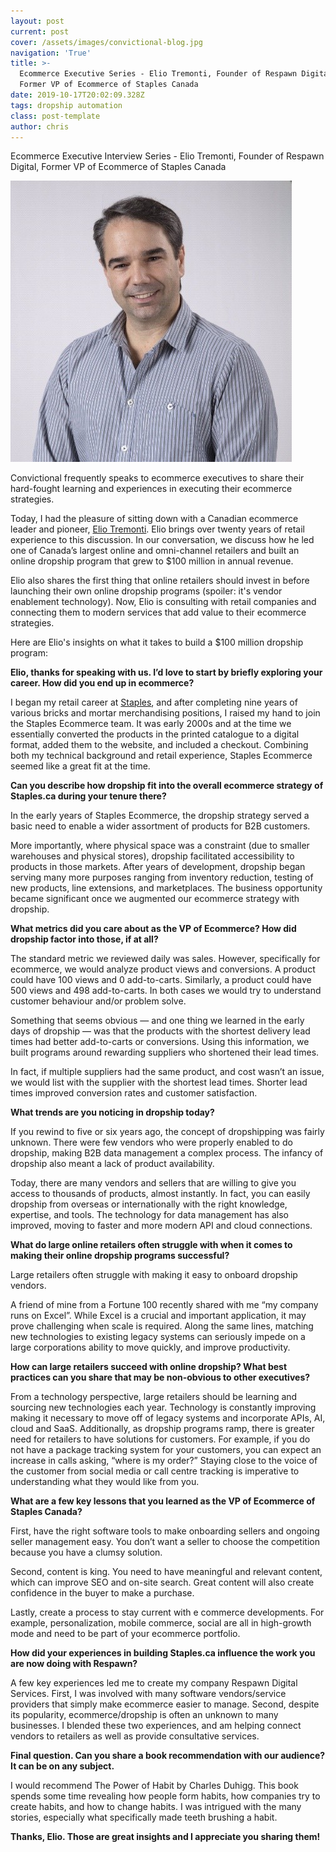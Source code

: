 ```yaml
---
layout: post
current: post
cover: /assets/images/convictional-blog.jpg
navigation: 'True'
title: >-
  Ecommerce Executive Series - Elio Tremonti, Founder of Respawn Digital &
  Former VP of Ecommerce of Staples Canada
date: 2019-10-17T20:02:09.328Z
tags: dropship automation
class: post-template
author: chris
---
```

Ecommerce Executive Interview Series - Elio Tremonti, Founder of Respawn Digital, Former VP of Ecommerce of Staples Canada

![Elio Tremonti - Convictional](/assets/images/elio-headshot.jpeg)

Convictional frequently speaks to ecommerce executives to share their hard-fought learning and experiences in executing their ecommerce strategies. 

Today, I had the pleasure of sitting down with a Canadian ecommerce leader and pioneer, [Elio Tremonti](https://www.linkedin.com/in/elio-tremonti-6a910916/). Elio brings over twenty years of retail experience to this discussion. In our conversation, we discuss how he led one of Canada’s largest online and omni-channel retailers and built an online dropship program that grew to $100 million in annual revenue. 

Elio also shares the first thing that online retailers should invest in before launching their own online dropship programs (spoiler: it's vendor enablement technology). Now, Elio is consulting with retail companies and connecting them to modern services that add value to their ecommerce strategies. 

Here are Elio's insights on what it takes to build a $100 million dropship program:

**Elio, thanks for speaking with us. I’d love to start by briefly exploring your career. How did you end up in ecommerce?**

I began my retail career at [Staples](https://www.staples.ca/), and after completing nine years of various bricks and mortar merchandising positions, I raised my hand to join the Staples Ecommerce team. It was early 2000s and at the time we essentially converted the products in the printed catalogue to a digital format, added them to the website, and included a checkout. Combining both my technical background and retail experience, Staples Ecommerce seemed like a great fit at the time.

**Can you describe how dropship fit into the overall ecommerce strategy of Staples.ca during your tenure there?**

In the early years of Staples Ecommerce, the dropship strategy served a basic need to enable a wider assortment of products for B2B customers. 

More importantly, where physical space was a constraint (due to smaller warehouses and physical stores), dropship facilitated accessibility to products in those markets. After years of development, dropship began serving many more purposes ranging from inventory reduction, testing of new products, line extensions, and marketplaces. The business opportunity became significant once we augmented our ecommerce strategy with dropship.

**What metrics did you care about as the VP of Ecommerce? How did dropship factor into those, if at all?**

The standard metric we reviewed daily was sales. However, specifically for ecommerce, we would analyze product views and conversions. A product could have 100 views and 0 add-to-carts. Similarly, a product could have 500 views and 498 add-to-carts. In both cases we would try to understand customer behaviour and/or problem solve. 

Something that seems obvious — and one thing we learned in the early days of dropship — was that the products with the shortest delivery lead times had better add-to-carts or conversions. Using this information, we built programs around rewarding suppliers who shortened their lead times. 

In fact, if multiple suppliers had the same product, and cost wasn’t an issue, we would list with the supplier with the shortest lead times. Shorter lead times improved conversion rates and customer satisfaction.

**What trends are you noticing in dropship today?**  

If you rewind to five or six years ago, the concept of dropshipping was fairly unknown. There were few vendors  who were properly enabled to do dropship, making B2B data management a complex process. The infancy of dropship also meant a lack of product availability. 

Today, there are many vendors and sellers that are willing to give you access to thousands of products, almost instantly.  In fact, you can easily dropship from overseas or internationally with the right knowledge, expertise, and tools. The technology for data management has also improved, moving to faster and more modern API and cloud connections. 

**What do large online retailers often struggle with when it comes to making their online dropship programs successful?** 

Large retailers often struggle with making it easy to onboard dropship vendors. 

A friend of mine from a Fortune 100 recently shared with me “my company runs on Excel”. While Excel is a crucial and important application, it may prove challenging when scale is required. Along the same lines, matching new technologies to existing legacy systems can seriously impede on a large corporations ability to move quickly, and improve productivity. 

**How can large retailers succeed with online dropship? What best practices can you share that may be non-obvious to other executives?** 

From a technology perspective, large retailers should be learning and sourcing new technologies each year. Technology is constantly improving making it necessary to move off of legacy systems and incorporate APIs, AI, cloud and SaaS. Additionally, as dropship programs ramp, there is greater need for retailers to have solutions for customers.  For example, if you do not have a package tracking system for your customers, you can expect an increase in calls asking, “where is my order?” Staying close to the voice of the customer from social media or call centre tracking is imperative to understanding what they would like from you. 

**What are a few key lessons that you learned as the VP of Ecommerce of Staples Canada?**

First, have the right software tools to make onboarding sellers and ongoing seller management easy.  You don’t want a seller to choose the competition because you have a clumsy solution.  

Second, content is king. You need to have meaningful and relevant content, which can improve SEO and on-site search. Great content will also create confidence in the buyer to make a purchase. 

Lastly, create a process to stay current with e commerce developments. For example, personalization, mobile commerce, social are all in high-growth mode and need to be part of your ecommerce portfolio. 

**How did your experiences in building Staples.ca influence the work you are now doing with Respawn?** 

A few key experiences led me to create my company Respawn Digital Services. First, I was involved with many software vendors/service providers that simply make ecommerce easier to manage. Second, despite its popularity, ecommerce/dropship is often an unknown to many businesses. I blended these two experiences, and am helping connect vendors to retailers as well as provide consultative services.

**Final question. Can you share a book recommendation with our audience? It can be on any subject.** 

I would recommend The Power of Habit by Charles Duhigg. This book spends some time revealing how people form habits, how companies try to create habits, and how to change habits. I was intrigued with the many stories, especially what specifically made teeth brushing a habit.

**Thanks, Elio. Those are great insights and I appreciate you sharing them!**
